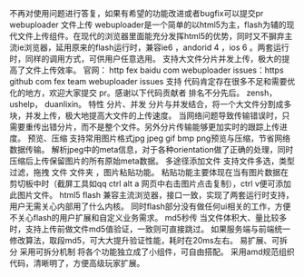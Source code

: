 不再对使用问题进行答复，如果有希望的功能改进或者bugfix可以提交pr webuploader 文件上传 webuploader是一个简单的以html5为主，flash为辅的现代文件上传组件。在现代的浏览器里面能充分发挥html5的优势，同时又不摒弃主流ie浏览器，延用原来的flash运行时，兼容ie6 ，andorid 4 ，ios 6 。两套运行时，同样的调用方式，可供用户任意选用。 支持大文件分片并发上传，极大的提高了文件上传效率。 官网： http fex baidu com webuploader issues：https github com fex team webuploader issues 支持 代码肯定存在很多不足和需要优化的地方，欢迎大家提交 pr。感谢以下代码贡献者 排名不分先后。 zensh， ushelp， duanlixin。 特性 分片、并发 分片与并发结合，将一个大文件分割成多块，并发上传，极大地提高大文件的上传速度。 当网络问题导致传输错误时，只需要重传出错分片，而不是整个文件。另外分片传输能够更加实时的跟踪上传进度。 预览、压缩 支持常用图片格式jpg jpeg gif bmp png预览与压缩，节省网络数据传输。 解析jpeg中的meta信息，对于各种orientation做了正确的处理，同时压缩后上传保留图片的所有原始meta数据。 多途径添加文件 支持文件多选，类型过滤，拖拽 文件 文件夹 ，图片粘贴功能。 粘贴功能主要体现在当有图片数据在剪切板中时（截屏工具如qq ctrl alt a 网页中右击图片点击复制），ctrl v便可添加此图片文件。 html5 flash 兼容主流浏览器，接口一致，实现了两套运行时支持，用户无需关心内部用了什么内核。 同时flash部分没有做任何ui相关的工作，方便不关心flash的用户扩展和自定义业务需求。 md5秒传 当文件体积大、量比较多时，支持上传前做文件md5值验证，一致则可直接跳过。 如果服务端与前端统一修改算法，取段md5，可大大提升验证性能，耗时在20ms左右。 易扩展、可拆分 采用可拆分机制 将各个功能独立成了小组件，可自由搭配。 采用amd规范组织代码，清晰明了，方便高级玩家扩展。